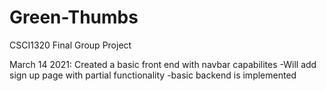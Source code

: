# Green-Thumbs
CSCI1320 Final Group Project

March 14 2021:
Created a basic front end with navbar capabilites
-Will add sign up page with partial functionality
-basic backend is implemented
